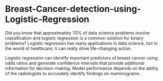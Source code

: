 # Breast-Cancer-detection-using-Logistic-Regression

Did you know that approximately 70% of data science problems involve classification and logistic regression is a common solution for binary problems?
Logistic regression has many applications in data science, but in the world of healthcare, it can really drive life-changing action.

Logistic regression can identify important predictors of breast cancer using odds ratios and generate confidence intervals that provide additional information for decision-making. Model performance depends on the ability of the radiologists to accurately identify findings on mammograms.
